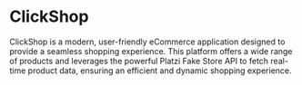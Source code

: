 # ClickShop
 ClickShop is a modern, user-friendly eCommerce application designed to provide a seamless shopping experience. This platform offers a wide range of products and leverages the powerful Platzi Fake Store API to fetch real-time product data, ensuring an efficient and dynamic shopping experience.
